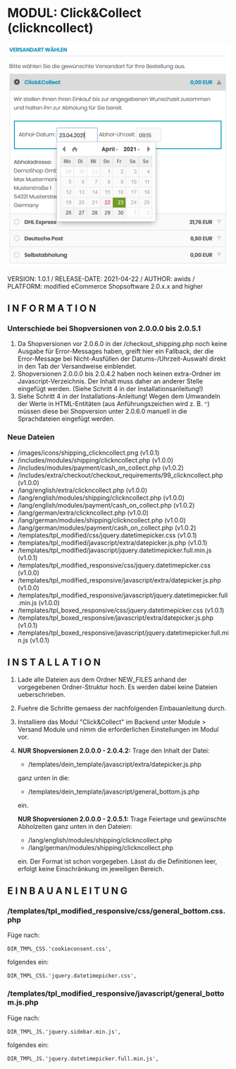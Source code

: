 # MODUL: Click&Collect (clickncollect)
<img src="https://raw.githubusercontent.com/awids-modules/clickncollect/main/images/clickncollect.png" alt="Click&Collect" />

VERSION: 1.0.1 / RELEASE-DATE: 2021-04-22 / AUTHOR: awids / PLATFORM: modified eCommerce Shopsoftware 2.0.x.x and higher


## I N F O R M A T I O N 

### Unterschiede bei Shopversionen von 2.0.0.0 bis 2.0.5.1

1. Da Shopversionen vor 2.0.6.0 in der /checkout_shipping.php noch keine Ausgabe für Error-Messages haben, greift hier ein Fallback, der die Error-Message bei Nicht-Ausfüllen der Datums-/Uhrzeit-Auswahl direkt in den Tab der Versandweise einblendet.
2. Shopversionen 2.0.0.0 bis 2.0.4.2 haben noch keinen extra-Ordner im Javascript-Verzeichnis. Der Inhalt muss daher an anderer Stelle eingefügt werden. (Siehe    Schritt 4 in der Installationsanleitung!)
3. Siehe Schritt 4 in der Installations-Anleitung! Wegen dem Umwandeln der Werte in HTML-Entitäten (aus Anführungszeichen wird z. B. <code>&quot;</code>) müssen diese  bei Shopversion unter 2.0.6.0 manuell in die Sprachdateien eingefügt werden.

### Neue Dateien

- /images/icons/shipping_clickncollect.png (v1.0.1)
- /includes/modules/shipping/clickncollect.php (v1.0.0)
- /includes/modules/payment/cash_on_collect.php (v1.0.2)
- /includes/extra/checkout/checkout_requirements/99_clickncollect.php (v1.0.0)
- /lang/english/extra/clickncollect.php (v1.0.0)
- /lang/english/modules/shipping/clickncollect.php (v1.0.0)
- /lang/english/modules/payment/cash_on_collect.php (v1.0.2)
- /lang/german/extra/clickncollect.php (v1.0.0)
- /lang/german/modules/shipping/clickncollect.php (v1.0.0)
- /lang/german/modules/payment/cash_on_collect.php (v1.0.2)
- /templates/tpl_modified/css/jquery.datetimepicker.css (v1.0.1)
- /templates/tpl_modified/javascript/extra/datepicker.js.php (v1.0.1)
- /templates/tpl_modified/javascript/jquery.datetimepicker.full.min.js (v1.0.1)
- /templates/tpl_modified_responsive/css/jquery.datetimepicker.css (v1.0.0)
- /templates/tpl_modified_responsive/javascript/extra/datepicker.js.php (v1.0.0)
- /templates/tpl_modified_responsive/javascript/jquery.datetimepicker.full.min.js (v1.0.0)
- /templates/tpl_boxed_responsive/css/jquery.datetimepicker.css (v1.0.1)
- /templates/tpl_boxed_responsive/javascript/extra/datepicker.js.php (v1.0.1)
- /templates/tpl_boxed_responsive/javascript/jquery.datetimepicker.full.min.js (v1.0.1)


## I N S T A L L A T I O N

1. Lade alle Dateien aus dem Ordner NEW_FILES anhand der vorgegebenen Ordner-Struktur hoch. Es werden dabei keine Dateien ueberschrieben.
2. Fuehre die Schritte gemaess der nachfolgenden Einbauanleitung durch.
3. Installiere das Modul "Click&Collect" im Backend unter Module > Versand Module und nimm die erforderlichen Einstellungen im Modul vor.
4. <b>NUR Shopversionen 2.0.0.0 - 2.0.4.2:</b>
   Trage den Inhalt der Datei:
   
   - /templates/dein_template/javascript/extra/datepicker.js.php
   
   ganz unten in die:
   
   - /templates/dein_template/javascript/general_bottom.js.php
   
   ein.
   
   <b>NUR Shopversionen 2.0.0.0 - 2.0.5.1:</b>
   Trage Feiertage und gewünschte Abholzeiten ganz unten in den Dateien:

   - /lang/english/modules/shipping/clickncollect.php
   - /lang/german/modules/shipping/clickncollect.php

   ein. Der Format ist schon vorgegeben. Lässt du die Definitionen leer, erfolgt keine
   Einschränkung im jeweiligen Bereich.


## E I N B A U A N L E I T U N G

### /templates/tpl_modified_responsive/css/general_bottom.css.php

Füge nach:

    DIR_TMPL_CSS.'cookieconsent.css',

folgendes ein:

    DIR_TMPL_CSS.'jquery.datetimepicker.css',


### /templates/tpl_modified_responsive/javascript/general_bottom.js.php

Füge nach:

    DIR_TMPL_JS.'jquery.sidebar.min.js',

folgendes ein:

    DIR_TMPL_JS.'jquery.datetimepicker.full.min.js',
    
